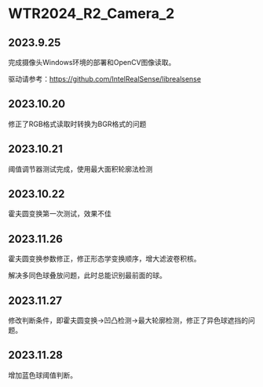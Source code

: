 # WTR2024_R2_Camera_2

## 2023.9.25
完成摄像头Windows环境的部署和OpenCV图像读取。

驱动请参考：https://github.com/IntelRealSense/librealsense

## 2023.10.20

修正了RGB格式读取时转换为BGR格式的问题

## 2023.10.21

阈值调节器测试完成，使用最大面积轮廓法检测

## 2023.10.22

霍夫圆变换第一次测试，效果不佳

## 2023.11.26

霍夫圆变换参数修正，修正形态学变换顺序，增大滤波卷积核。

解决多同色球叠放问题，此时总能识别最前面的球。

## 2023.11.27

修改判断条件，即霍夫圆变换->凹凸检测->最大轮廓检测，修正了异色球遮挡的问题。

## 2023.11.28

增加蓝色球阈值判断。
